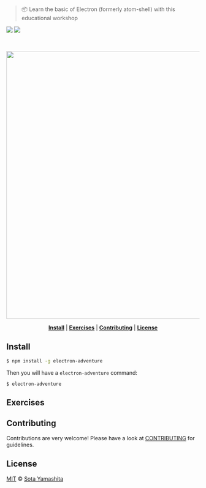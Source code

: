 > :package: Learn the basic of Electron (formerly atom-shell) with this educational workshop

[![][npm-badge]][npm-pkg-link]
[![][mit-badge]][mit]

<br>

<p align="center">
<img src="https://dl.dropboxusercontent.com/u/74344418/github-image/electron-adventure.png" width="700" />
</p>

<p align="center">
  <b><a href="#install">Install</a></b>
  |
  <b><a href="#exercises">Exercises</a></b>
  |
  <b><a href="#contributing">Contributing</a></b>
  |
  <b><a href="#license">License</a></b>
</p>


## Install

```bash
$ npm install -g electron-adventure
```

Then you will have a `electron-adventure` command:

```
$ electron-adventure
```

## Exercises

## Contributing

Contributions are very welcome! Please have a look at [CONTRIBUTING](CONTRIBUTING) for guidelines.

## License

[MIT][mit] © [Sota Yamashita](https://github.com/sotayamashita)

[mit]:            https://github.com/sotayamashita/electron-adventure/blob/master/LICENSE
[mit-badge]:      https://img.shields.io/github/license/sotayamashita/electron-adventure.svg?style=flat-square
[npm-pkg-link]:   https://www.npmjs.org/package/electron-adventure
[npm-badge]:      https://img.shields.io/npm/v/electron-adventure.svg?style=flat-square
